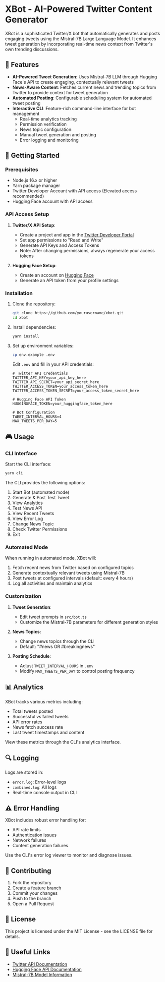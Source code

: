 # XBot - AI-Powered Twitter Content Generator

XBot is a sophisticated Twitter/X bot that automatically generates and posts engaging tweets using the Mistral-7B Large Language Model. It enhances tweet generation by incorporating real-time news context from Twitter's own trending discussions.

## 🌟 Features

- **AI-Powered Tweet Generation**: Uses Mistral-7B LLM through Hugging Face's API to create engaging, contextually relevant tweets
- **News-Aware Content**: Fetches current news and trending topics from Twitter to provide context for tweet generation
- **Automated Posting**: Configurable scheduling system for automated tweet posting
- **Interactive CLI**: Feature-rich command-line interface for bot management
  - Real-time analytics tracking
  - Permission verification
  - News topic configuration
  - Manual tweet generation and posting
  - Error logging and monitoring

## 🚀 Getting Started

### Prerequisites

- Node.js 16.x or higher
- Yarn package manager
- Twitter Developer Account with API access (Elevated access recommended)
- Hugging Face account with API access

### API Access Setup

1. **Twitter/X API Setup**:

   - Create a project and app in the [Twitter Developer Portal](https://developer.twitter.com/en/portal/dashboard)
   - Set app permissions to "Read and Write"
   - Generate API Keys and Access Tokens
   - Note: After changing permissions, always regenerate your access tokens

2. **Hugging Face Setup**:
   - Create an account on [Hugging Face](https://huggingface.co)
   - Generate an API token from your profile settings

### Installation

1. Clone the repository:

   ```bash
   git clone https://github.com/yourusername/xbot.git
   cd xbot
   ```

2. Install dependencies:

   ```bash
   yarn install
   ```

3. Set up environment variables:

   ```bash
   cp env.example .env
   ```

   Edit `.env` and fill in your API credentials:

   ```env
   # Twitter API Credentials
   TWITTER_API_KEY=your_api_key_here
   TWITTER_API_SECRET=your_api_secret_here
   TWITTER_ACCESS_TOKEN=your_access_token_here
   TWITTER_ACCESS_TOKEN_SECRET=your_access_token_secret_here

   # Hugging Face API Token
   HUGGINGFACE_TOKEN=your_huggingface_token_here

   # Bot Configuration
   TWEET_INTERVAL_HOURS=4
   MAX_TWEETS_PER_DAY=5
   ```

## 🎮 Usage

### CLI Interface

Start the CLI interface:

```bash
yarn cli
```

The CLI provides the following options:

1. Start Bot (automated mode)
2. Generate & Post Test Tweet
3. View Analytics
4. Test News API
5. View Recent Tweets
6. View Error Log
7. Change News Topic
8. Check Twitter Permissions
9. Exit

### Automated Mode

When running in automated mode, XBot will:

1. Fetch recent news from Twitter based on configured topics
2. Generate contextually relevant tweets using Mistral-7B
3. Post tweets at configured intervals (default: every 4 hours)
4. Log all activities and maintain analytics

### Customization

1. **Tweet Generation**:

   - Edit tweet prompts in `src/bot.ts`
   - Customize the Mistral-7B parameters for different generation styles

2. **News Topics**:

   - Change news topics through the CLI
   - Default: "#news OR #breakingnews"

3. **Posting Schedule**:
   - Adjust `TWEET_INTERVAL_HOURS` in `.env`
   - Modify `MAX_TWEETS_PER_DAY` to control posting frequency

## 📊 Analytics

XBot tracks various metrics including:

- Total tweets posted
- Successful vs failed tweets
- API error rates
- News fetch success rate
- Last tweet timestamps and content

View these metrics through the CLI's analytics interface.

## 🔍 Logging

Logs are stored in:

- `error.log`: Error-level logs
- `combined.log`: All logs
- Real-time console output in CLI

## ⚠️ Error Handling

XBot includes robust error handling for:

- API rate limits
- Authentication issues
- Network failures
- Content generation failures

Use the CLI's error log viewer to monitor and diagnose issues.

## 🤝 Contributing

1. Fork the repository
2. Create a feature branch
3. Commit your changes
4. Push to the branch
5. Open a Pull Request

## 📝 License

This project is licensed under the MIT License - see the LICENSE file for details.

## 🔗 Useful Links

- [Twitter API Documentation](https://developer.twitter.com/en/docs)
- [Hugging Face API Documentation](https://huggingface.co/docs/api-inference/index)
- [Mistral-7B Model Information](https://huggingface.co/mistralai/Mistral-7B-v0.1)
